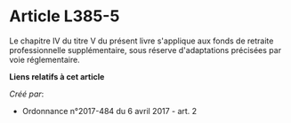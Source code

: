 # Article L385-5

Le chapitre IV du titre V du présent livre s'applique aux fonds de retraite professionnelle supplémentaire, sous réserve
d'adaptations précisées par voie réglementaire.

**Liens relatifs à cet article**

_Créé par_:

  - Ordonnance n°2017-484 du 6 avril 2017 - art. 2
